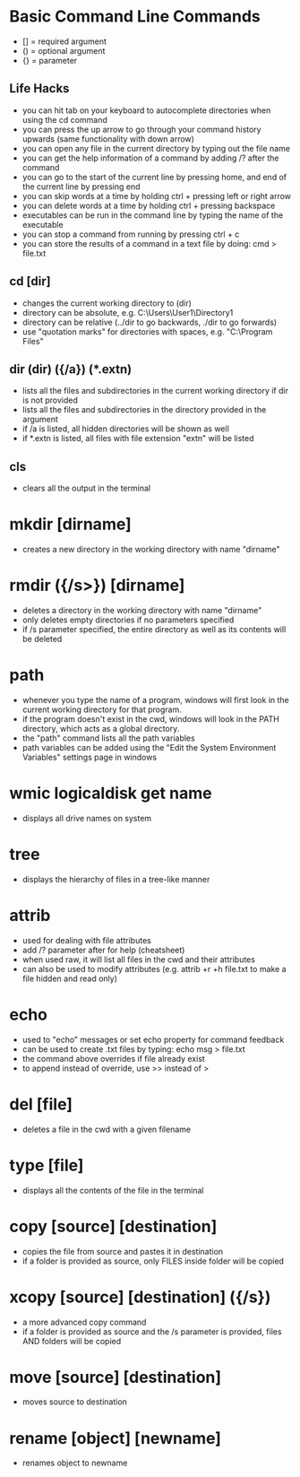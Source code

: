 # Basic Command Line Commands

- [] = required argument
- () = optional argument
- {} = parameter

## Life Hacks

- you can hit tab on your keyboard to autocomplete directories when using the cd command
- you can press the up arrow to go through your command history upwards (same functionality with down arrow)
- you can open any file in the current directory by typing out the file name
- you can get the help information of a command by adding /? after the command
- you can go to the start of the current line by pressing home, and end of the current line by pressing end
- you can skip words at a time by holding ctrl + pressing left or right arrow
- you can delete words at a time by holding ctrl + pressing backspace
- executables can be run in the command line by typing the name of the executable
- you can stop a command from running by pressing ctrl + c
- you can store the results of a command in a text file by doing: cmd > file.txt

## cd [dir]

- changes the current working directory to (dir)
- directory can be absolute, e.g. C:\Users\User1\Directory1
- directory can be relative (../dir to go backwards, ./dir to go forwards)
- use "quotation marks" for directories with spaces, e.g. "C:\Program Files"

## dir (dir) ({/a}) (*.extn)

- lists all the files and subdirectories in the current working directory if dir is not provided
- lists all the files and subdirectories in the directory provided in the argument
- if /a is listed, all hidden directories will be shown as well
- if *.extn is listed, all files with file extension "extn" will be listed 

## cls

- clears all the output in the terminal

# mkdir [dirname]

- creates a new directory in the working directory with name "dirname"

# rmdir ({/s>}) [dirname]

- deletes a directory in the working directory with name "dirname"
- only deletes empty directories if no parameters specified
- if /s parameter specified, the entire directory as well as its contents will be deleted

# path

- whenever you type the name of a program, windows will first look in the current working directory for that program.
- if the program doesn't exist in the cwd, windows will look in the PATH directory, which acts as a global directory.
- the "path" command lists all the path variables
- path variables can be added using the "Edit the System Environment Variables" settings page in windows

# wmic logicaldisk get name

- displays all drive names on system

# tree 

- displays the hierarchy of files in a tree-like manner

# attrib

- used for dealing with file attributes
- add /? parameter after for help (cheatsheet)
- when used raw, it will list all files in the cwd and their attributes
- can also be used to modify attributes (e.g. attrib +r +h file.txt to make a file hidden and read only)

# echo

- used to "echo" messages or set echo property for command feedback
- can be used to create .txt files by typing: echo msg > file.txt
- the command above overrides if file already exist
- to append instead of override, use >> instead of >

# del [file]

- deletes a file in the cwd with a given filename

# type [file]

- displays all the contents of the file in the terminal

# copy [source] [destination]

- copies the file from source and pastes it in destination
- if a folder is provided as source, only FILES inside folder will be copied

# xcopy [source] [destination] ({/s})

- a more advanced copy command
- if a folder is provided as source and the /s parameter is provided, files AND folders will be copied

# move [source] [destination]

- moves source to destination

# rename [object] [newname]

- renames object to newname